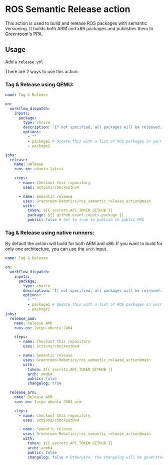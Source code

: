 # ROS Semantic Release action

This action is used to build and release ROS packages with semantic versioning. It builds both ARM and x86 packages and publishes them to Greenroom's PPA.

## Usage

Add a `release.yml`

There are 2 ways to use this action:

### Tag & Release using QEMU:

```yml
name: Tag & Release

on:
  workflow_dispatch:
    inputs:
      package:
        type: choice
        description: 'If not specified, all packages will be released.'
        options:
          - ""
          - package1 # Update this with a list of ROS packages in your repository. "" Will release all packages.
          - package2

jobs:
  release:
    name: Release
    runs-on: ubuntu-latest

    steps:
      - name: Checkout this repository
        uses: actions/checkout@v4

      - name: Semantic release
        uses: Greenroom-Robotics/ros_semantic_release_action@main
        with:
          token: ${{ secrets.API_TOKEN_GITHUB }}
          package: ${{ github.event.inputs.package }}
          public: false # Set to true to publish to public PPA
```

### Tag & Release using native runners:

By default the action will build for both ARM and x86. If you want to build for only one architecture, you can use the `arch` input.

```yml
name: Tag & Release

on:
  workflow_dispatch:
    inputs:
      package:
        type: choice
        description: 'If not specified, all packages will be released.'
        options:
          - ""
          - package1 # Update this with a list of ROS packages in your repository. "" Will release all packages.
          - package2
jobs:
  release_amd:
    name: Release AMD
    runs-on: 2vcpu-ubuntu-2404

    steps:
      - name: Checkout this repository
        uses: actions/checkout@v4

      - name: Semantic release
        uses: Greenroom-Robotics/ros_semantic_release_action@main
        with:
          token: ${{ secrets.API_TOKEN_GITHUB }}
          arch: amd64
          public: false
          changelog: true

  release_arm:
    name: Release ARM
    runs-on: 2vcpu-ubuntu-2404-arm

    steps:
      - name: Checkout this repository
        uses: actions/checkout@v4

      - name: Semantic release
        uses: Greenroom-Robotics/ros_semantic_release_action@main
        with:
          token: ${{ secrets.API_TOKEN_GITHUB }}
          arch: arm64
          public: false
          changelog: false # Otherwise, the changelog will be generated twice
```